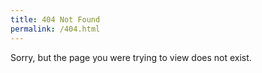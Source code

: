 ```yaml
---
title: 404 Not Found
permalink: /404.html
---
```


Sorry, but the page you were trying to view does not exist.

<script>
(function() {
  if (window.location.pathname.indexOf("/programming") == 0) {
    window.location.pathname = window.location.pathname.slice("/programming".length);
  }
})();
</script>
